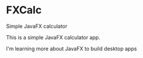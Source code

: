 # FXCalc
Simple JavaFX calculator

<p>This is a simple JavaFX calculator app.</p>
<p>I'm learning more about JavaFX to build desktop apps</p>
